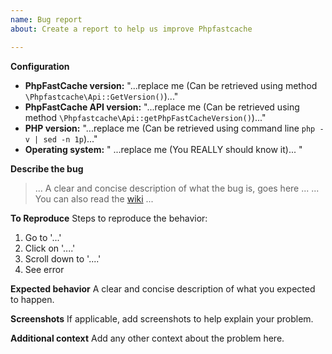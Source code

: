 ```yaml
---
name: Bug report
about: Create a report to help us improve Phpfastcache

---
```


**Configuration**
- **PhpFastCache version:** "...replace me (Can be retrieved using method `\Phpfastcache\Api::GetVersion()`)..."
- **PhpFastCache API version:** "...replace me (Can be retrieved using method `\Phpfastcache\Api::getPhpFastCacheVersion()`)..."
- **PHP version:** "...replace me (Can be retrieved using command line `php -v | sed -n 1p`)..."
- **Operating system:** " ...replace me (You REALLY should know it)... "

**Describe the bug**

> ... A clear and concise description of what the bug is, goes here ... 
... You can also read the [wiki](https://github.com/PHPSocialNetwork/phpfastcache/wiki) ...

**To Reproduce**
Steps to reproduce the behavior:
1. Go to '...'
2. Click on '....'
3. Scroll down to '....'
4. See error

**Expected behavior**
A clear and concise description of what you expected to happen.

**Screenshots**
If applicable, add screenshots to help explain your problem.

**Additional context**
Add any other context about the problem here.
